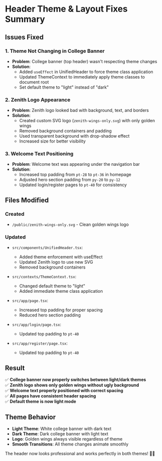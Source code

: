 # Header Theme & Layout Fixes Summary

## Issues Fixed

### 1. **Theme Not Changing in College Banner**
- **Problem**: College banner (top header) wasn't respecting theme changes
- **Solution**: 
  - Added `useEffect` in UnifiedHeader to force theme class application
  - Updated ThemeContext to immediately apply theme classes to document root
  - Set default theme to "light" instead of "dark"

### 2. **Zenith Logo Appearance**
- **Problem**: Zenith logo looked bad with background, text, and borders
- **Solution**:
  - Created custom SVG logo (`zenith-wings-only.svg`) with only golden wings
  - Removed background containers and padding
  - Used transparent background with drop-shadow effect
  - Increased size for better visibility

### 3. **Welcome Text Positioning**
- **Problem**: Welcome text was appearing under the navigation bar
- **Solution**:
  - Increased top padding from `pt-28` to `pt-36` in homepage
  - Adjusted hero section padding from `py-20` to `py-12`
  - Updated login/register pages to `pt-40` for consistency

## Files Modified

### Created
- `/public/zenith-wings-only.svg` - Clean golden wings logo

### Updated
- `src/components/UnifiedHeader.tsx`:
  - Added theme enforcement with useEffect
  - Updated Zenith logo to use new SVG
  - Removed background containers

- `src/contexts/ThemeContext.tsx`:
  - Changed default theme to "light"
  - Added immediate theme class application

- `src/app/page.tsx`:
  - Increased top padding for proper spacing
  - Reduced hero section padding

- `src/app/login/page.tsx`:
  - Updated top padding to `pt-40`

- `src/app/register/page.tsx`:
  - Updated top padding to `pt-40`

## Result

✅ **College banner now properly switches between light/dark themes**  
✅ **Zenith logo shows only golden wings without ugly background**  
✅ **Welcome text properly positioned with correct spacing**  
✅ **All pages have consistent header spacing**  
✅ **Default theme is now light mode**  

## Theme Behavior

- **Light Theme**: White college banner with dark text
- **Dark Theme**: Dark college banner with light text  
- **Logo**: Golden wings always visible regardless of theme
- **Smooth Transitions**: All theme changes animate smoothly

The header now looks professional and works perfectly in both themes! 🎨✨
